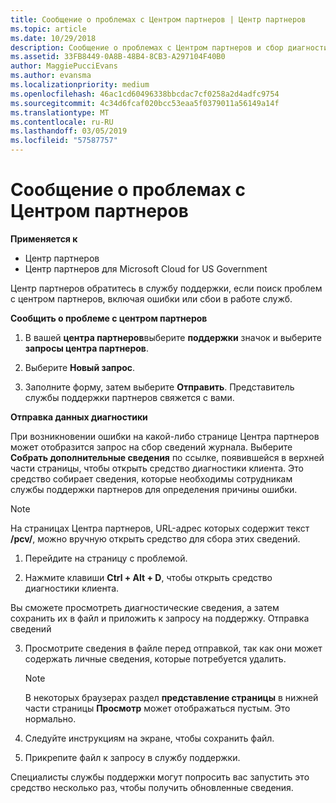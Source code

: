 ```yaml
---
title: Сообщение о проблемах с Центром партнеров | Центр партнеров
ms.topic: article
ms.date: 10/29/2018
description: Сообщение о проблемах с Центром партнеров и сбор диагностической информации для сотрудников службы поддержки.
ms.assetid: 33FB8449-0A8B-48B4-8CB3-A297104F40B0
author: MaggiePucciEvans
ms.author: evansma
ms.localizationpriority: medium
ms.openlocfilehash: 46ac1cd60496338bbcdac7cf0258a2d4adfc9754
ms.sourcegitcommit: 4c34d6fcaf020bcc53eaa5f0379011a56149a14f
ms.translationtype: MT
ms.contentlocale: ru-RU
ms.lasthandoff: 03/05/2019
ms.locfileid: "57587757"
---
```

# <a name="report-problems-with-partner-center"></a>Сообщение о проблемах с Центром партнеров

**Применяется к**

-  Центр партнеров
-  Центр партнеров для Microsoft Cloud for US Government


Центр партнеров обратитесь в службу поддержки, если поиск проблем с центром партнеров, включая ошибки или сбои в работе служб.

**Сообщить о проблеме с центром партнеров**

1.  В вашей **центра партнеров**выберите **поддержки** значок и выберите **запросы центра партнеров**.

2.  Выберите **Новый запрос**.

3.  Заполните форму, затем выберите **Отправить**. Представитель службы поддержки партнеров свяжется с вами.

**Отправка данных диагностики**

При возникновении ошибки на какой-либо странице Центра партнеров может отобразится запрос на сбор сведений журнала. Выберите **Собрать дополнительные сведения** по ссылке, появившейся в верхней части страницы, чтобы открыть средство диагностики клиента. Это средство собирает сведения, которые необходимы сотрудникам службы поддержки партнеров для определения причины ошибки. 

>[!NOTE]
>На страницах Центра партнеров, URL-адрес которых содержит текст **/pcv/**, можно вручную открыть средство для сбора этих сведений.

1.  Перейдите на страницу с проблемой.

2.  Нажмите клавиши **Ctrl + Alt + D**, чтобы открыть средство диагностики клиента.

Вы сможете просмотреть диагностические сведения, а затем сохранить их в файл и приложить к запросу на поддержку. Отправка сведений

3.  Просмотрите сведения в файле перед отправкой, так как они может содержать личные сведения, которые потребуется удалить. 

    >[!NOTE]
    >В некоторых браузерах раздел **представление страницы** в нижней части страницы **Просмотр** может отображаться пустым. Это нормально.

4.  Следуйте инструкциям на экране, чтобы сохранить файл.

5.  Прикрепите файл к запросу в службу поддержки.

Специалисты службы поддержки могут попросить вас запустить это средство несколько раз, чтобы получить обновленные сведения.

